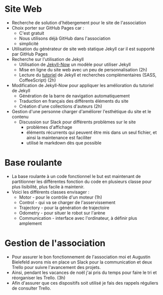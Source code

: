 # Site Web
- Recherche de solution d'hébergement pour le site de l'association
- Choix porter sur GitHub Pages car :
	- C'est gratuit
	- Nous utilisons déjà GitHub dans l'association
	- simplicité
- Utilisation du générateur de site web statique Jekyll car il est supporté par GitHub Pages
- Recherche sur l'utilisation de Jekyll
	- Utilisation de [Jekyll-Now](https://www.smashingmagazine.com/2014/08/build-blog-jekyll-github-pages/) un modèle pour utiliser Jekyll
	- Mise en ligne du site web avec un peu de personnalisation (2h)
	- Lecture du [tutoriel](https://jekyllrb.com/docs/step-by-step/01-setup/) de Jekyll et recherches complémentaires (SASS, CoffeeScript) (2h)
- Modification de Jekyll-Now pour appliquer les amélioration du tutoriel de Jekyll
	- Génération de la barre de navigation automatiquement
	- Traduction en français des différents éléments du site
	- Création d'une collections d'auteurs (2h)
- Gestion d'une personne charger d'améliorer l'esthétique du site et le contenu
	- Discussion sur Slack pour différents problèmes sur le site
		- problèmes d'affichage
		- éléments récurrents qui peuvent être mis dans un seul fichier, et ainsi la maintenance est faciliter
		- utilisé le markdown dès que possible

# Base roulante
- La base roulante à un code fonctionnel le but est maintenant de partitionner les différentes fonction du code en plusieurs classe pour plus lisibilité, plus facile à maintenir.
- Voici les différents classes envisager :
	- Motor - pour le contrôle d'un moteur (1h)
	- Control - qui va se charger de l'asservissement
	- Trajectory - pour la génération de trajectoire
	- Odometry - pour situer le robot sur l'arène
	- Communication - interface avec l'ordinateur, à définir plus amplement

# Gestion de l'association
- Pour assurer le bon fonctionnement de l'association moi et Augustin Bielefeld avons mis en place un Slack pour la communication et deux Trello pour suivre l'avancement des projets.
- Ainsi, pendant les vacances de noël j'ai pris du temps pour faire le tri et réorganiser les Trello. (3h)
- Afin d'assurer que ces dispositifs soit utilisé je fais des rappels réguliers de consulter Trello.
